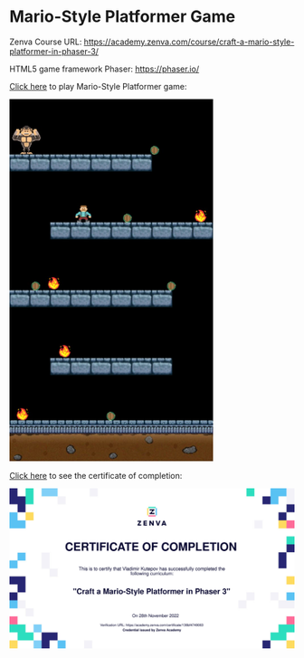 # Mario-Style Platformer Game

Zenva Course URL: https://academy.zenva.com/course/craft-a-mario-style-platformer-in-phaser-3/

HTML5 game framework Phaser: https://phaser.io/

[Click here](https://frenzzy.github.io/edu-game-phaser3-mario-style-platformer/public/) to play Mario-Style Platformer game:

<a target="_blank" href="https://frenzzy.github.io/edu-game-phaser3-mario-style-platformer/public/">
<img src="./game-screenshot.jpg" width="360" alt="Mario-Style Platformer Game Screenshot">
</a>

[Click here](https://academy.zenva.com/certificate/136bf4749063) to see the certificate of completion:

<a target="_blank" href="https://academy.zenva.com/certificate/136bf4749063">
<img src="./certificate-preview-136bf4749063.svg" width="640" alt="Certificate Preview">
</a>
